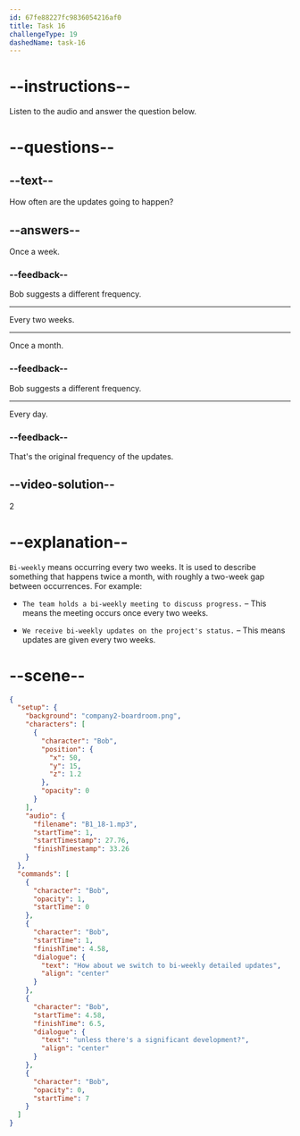 ```yaml
---
id: 67fe88227fc9836054216af0
title: Task 16
challengeType: 19
dashedName: task-16
---
```


<!-- (Audio) Bob: How about we switch to bi-weekly detailed updates unless there's a significant development? -->

# --instructions--

Listen to the audio and answer the question below.

# --questions--

## --text--

How often are the updates going to happen?

## --answers--

Once a week.

### --feedback--

Bob suggests a different frequency.

---

Every two weeks.

---

Once a month.

### --feedback--

Bob suggests a different frequency.

---

Every day.

### --feedback--

That's the original frequency of the updates.

## --video-solution--

2

# --explanation--

`Bi-weekly` means occurring every two weeks. It is used to describe something that happens twice a month, with roughly a two-week gap between occurrences. For example:

- `The team holds a bi-weekly meeting to discuss progress.` – This means the meeting occurs once every two weeks.

- `We receive bi-weekly updates on the project's status.` – This means updates are given every two weeks. 

# --scene--

```json
{
  "setup": {
    "background": "company2-boardroom.png",
    "characters": [
      {
        "character": "Bob",
        "position": {
          "x": 50,
          "y": 15,
          "z": 1.2
        },
        "opacity": 0
      }
    ],
    "audio": {
      "filename": "B1_18-1.mp3",
      "startTime": 1,
      "startTimestamp": 27.76,
      "finishTimestamp": 33.26
    }
  },
  "commands": [
    {
      "character": "Bob",
      "opacity": 1,
      "startTime": 0
    },
    {
      "character": "Bob",
      "startTime": 1,
      "finishTime": 4.58,
      "dialogue": {
        "text": "How about we switch to bi-weekly detailed updates",
        "align": "center"
      }
    },
    {
      "character": "Bob",
      "startTime": 4.58,
      "finishTime": 6.5,
      "dialogue": {
        "text": "unless there's a significant development?",
        "align": "center"
      }
    },
    {
      "character": "Bob",
      "opacity": 0,
      "startTime": 7
    }
  ]
}
```
